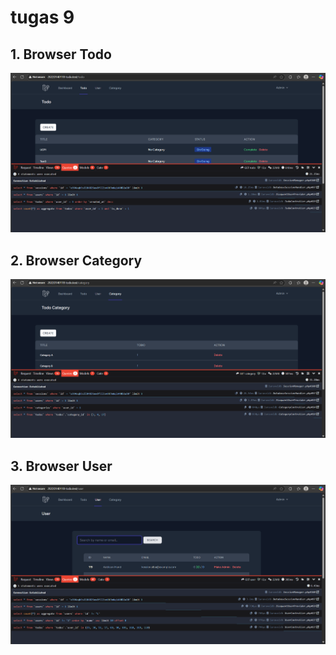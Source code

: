 # tugas 9

## 1. Browser Todo
![Alt Text](./screenshot/tugas9/browser-todo.png)

## 2. Browser Category
![AltText](./screenshot/tugas9/browser-category.png)

## 3. Browser User
![AltText](./screenshot/tugas9/browser-user.png)
